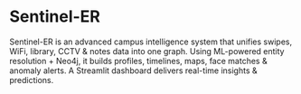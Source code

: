 # Sentinel-ER
Sentinel-ER is an advanced campus intelligence system that unifies swipes, WiFi, library, CCTV & notes data into one graph. Using ML-powered entity resolution + Neo4j, it builds profiles, timelines, maps, face matches & anomaly alerts. A Streamlit dashboard delivers real-time insights & predictions.
